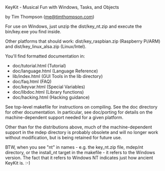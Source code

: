 KeyKit - Musical Fun with Windows, Tasks, and Objects

by Tim Thompson (me@timthompson.com)

For use on Windows, just unzip the dist/key_nt.zip and execute the bin/key.exe you find inside.

Other platforms that should work: dist/key_raspbian.zip (Raspberry Pi/ARM) and dist/key_linux_alsa.zip (Linux/Intel).

You'll find formatted documentation in:
<ul>
<li>
doc/tutorial.html (Tutorial)
<li>
doc/language.html (Language Reference)
<li>
lib/index.html (GUI Tools in the lib directory)
<li>
doc/faq.html (FAQ)
<li>
doc/keyvar.html (Special Variables)
<li>
doc/libdoc.html (Library functions)
<li>
doc/hacking.html (Hacking guidance)
</ul>

See top-level makefile for instructions on compiling.  See the doc directory
for other documentation.  In particular, see doc/porting for details
on the machine-dependent support needed for a given platform.

Other than for the distributions above, much of the machine-dependent support in the mdep directory
is probably obsolete and will no longer work without modification, but is being retained
for future use.

BTW, when you see "nt" in names - e.g. the key_nt.zip file, mdep/nt directory, or the install_nt target
in the makefile - it refers to the Windows version.  The fact that it refers to Windows NT
indicates just how ancient KeyKit is.  :-)

